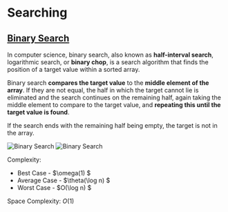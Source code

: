 # Searching

## [Binary Search](https://www.programiz.com/dsa/binary-search)

In computer science, binary search, also known as **half-interval search**, logarithmic search, or **binary chop**, is a search algorithm that finds the position of a target value within a sorted array.

Binary search **compares the target value** to the **middle element of the array**. If they are not equal, the half in which the target cannot lie is eliminated and the search continues on the remaining half, again taking the middle element to compare to the target value, and **repeating this until the target value is found**. 

If the search ends with the remaining half being empty, the target is not in the array. 

![Binary Search](https://upload.wikimedia.org/wikipedia/commons/thumb/c/c1/Binary-search-work.gif/220px-Binary-search-work.gif)
![Binary Search](https://upload.wikimedia.org/wikipedia/commons/8/83/Binary_Search_Depiction.svg)

Complexity:
- Best Case - $\omega(1) $
- Average Case - $\theta(\log n) $
- Worst Case - $O(\log n) $

Space Complexity: $O(1)$